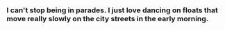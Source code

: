 ### I can't stop being in parades. I just love dancing on floats that move really slowly on the city streets in the early morning.